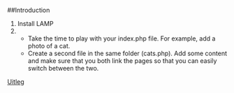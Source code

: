 ##Introduction
1. Install LAMP
1.  * Take the time to play with your index.php file. For example, add a photo of a cat.
    * Create a second file in the same folder (cats.php). Add some content and make sure that you both link the pages so that you can easily switch between the two.  
      
      
  [Uitleg](https://github.com/becodeorg/GNK-Holberton-1.9/blob/master/3-De-berg/05-PHP/1-php-introduction.md)